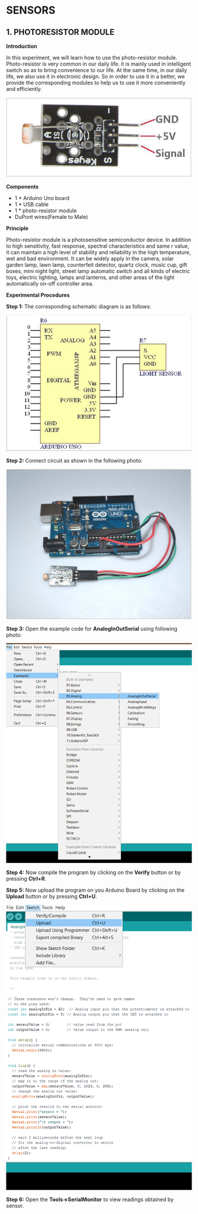 # SENSORS
## 1. PHOTORESISTOR MODULE

**Introduction**

In this experiment, we will learn how to use the photo-resistor module.
Photo-resistor is very common in our daily life. it is mainly used in intelligent switch so as to 
bring convenience to our life. At the same time, in our daily life, we also use it in electronic 
design. So in order to use it in a better, we provide the corresponding modules to help us to 
use it more conveniently and efficiently.

![image](/photosensor.PNG)

**Components**

- 1 * Arduino Uno board
- 1 * USB cable
- 1 * photo-resistor module
- DuPont wires(Female to Male)

**Principle**

Photo-resistor module is a photosensitive semiconductor device. In addition to high 
sensitivity, fast response, spectral characteristics and same r value, it can maintain a high 
level of stability and reliability in the high temperature, wet and bad environment. It can be 
widely apply in the camera, solar garden lamp, lawn lamp, counterfeit detector, quartz 
clock, music cup, gift boxes, mini night light, street lamp automatic switch and all kinds of 
electric toys, electric lighting, lamps and lanterns, and other areas of the light 
automatically on-off controller area.

**Experimental Procedures**

**Step 1:** The corresponding schematic diagram is as follows:

![image](/phconn.PNG)

**Step 2:** Connect circuit as shown in the following photo:

![image](/phcircuit.PNG)

**Step 3:** Open the example code for **AnalogInOutSerial** using following photo:

![image](/phprogram.PNG)

**Step 4:** Now compile the program by clicking on the **Verify** button or by pressing **Ctrl+R**.

**Step 5:**  Now upload the program on you Arduino Board by clicking on the **Upload** button or by pressing **Ctrl+U**.

![image](/phupload.PNG)

**Step 6:** Open the **Tools->SerialMonitor** to view readings obtained by sensor.
